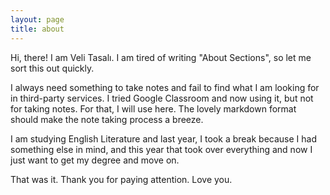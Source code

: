 ```yaml
---
layout: page
title: about
---
```


Hi, there! I am Veli Tasalı. I am tired of writing "About Sections", so let me sort this out quickly. 

I always need something to take notes and fail to find what I am looking for in third-party services. I tried Google Classroom and now using it, but not for taking notes. For that, I will use here. The lovely markdown format should make the note taking process a breeze. 

I am studying English Literature and last year, I took a break because I had something else in mind, and this year that took over everything and now I just want to get my degree and move on.

That was it. Thank you for paying attention. Love you.